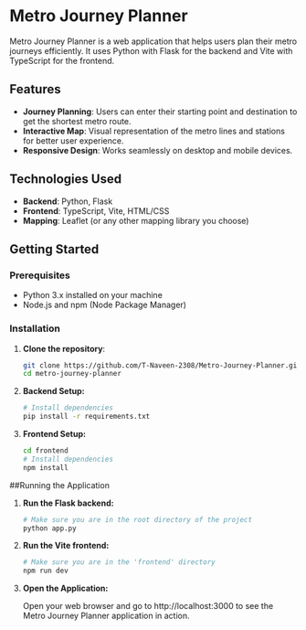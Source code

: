 # Metro Journey Planner

Metro Journey Planner is a web application that helps users plan their metro journeys efficiently. It uses Python with Flask for the backend and Vite with TypeScript for the frontend.

## Features

- **Journey Planning**: Users can enter their starting point and destination to get the shortest metro route.
- **Interactive Map**: Visual representation of the metro lines and stations for better user experience.
- **Responsive Design**: Works seamlessly on desktop and mobile devices.

## Technologies Used

- **Backend**: Python, Flask
- **Frontend**: TypeScript, Vite, HTML/CSS
- **Mapping**: Leaflet (or any other mapping library you choose)

## Getting Started

### Prerequisites

- Python 3.x installed on your machine
- Node.js and npm (Node Package Manager)

### Installation

1. **Clone the repository**:

   ```bash
   git clone https://github.com/T-Naveen-2308/Metro-Journey-Planner.git
   cd metro-journey-planner
   ```
2. **Backend Setup:**

    ```bash
    # Install dependencies
    pip install -r requirements.txt
    ```
3. **Frontend Setup:**

    ```bash
    cd frontend
    # Install dependencies
    npm install
    ```
##Running the Application

1. **Run the Flask backend:**

    ```bash
    # Make sure you are in the root directory of the project
    python app.py
    ```

2. **Run the Vite frontend:**

    ```bash
    # Make sure you are in the 'frontend' directory
    npm run dev
    ```

3. **Open the Application:**

    Open your web browser and go to http://localhost:3000 to see the Metro Journey Planner application in action.

